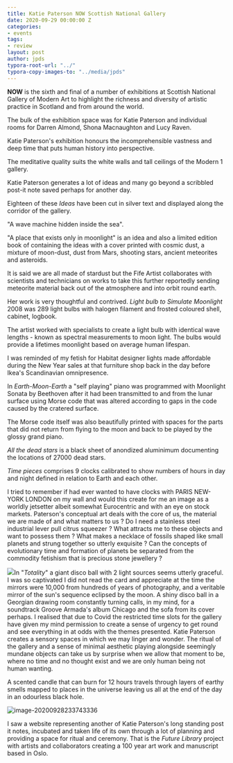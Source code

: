 ```yaml
---
title: Katie Paterson NOW Scottish National Gallery
date: 2020-09-29 00:00:00 Z
categories:
- events
tags:
- review
layout: post
author: jpds
typora-root-url: "../"
typora-copy-images-to: "../media/jpds"
---
```


**NOW** is the sixth and final of a number of exhibitions at Scottish National Gallery of Modern Art to highlight the richness and diversity of artistic practice in Scotland and from around the world.

The bulk of the exhibition space was for Katie Paterson and individual rooms for Darren Almond, Shona Macnaughton and Lucy Raven.

Katie Paterson's exhibition honours the incomprehensible vastness and deep time that puts human history into perspective.

The meditative quality suits the white walls and tall ceilings of the Modern 1 gallery.

Katie Paterson generates a lot of ideas and many go beyond a scribbled post-it note saved perhaps for another day.

Eighteen of these *Ideas* have been cut in silver text and displayed along the corridor of the gallery.

"A wave machine hidden inside the sea".  

"A place that exists only in moonlight" is an idea and also a limited edition book of containing the ideas with a cover printed with cosmic dust, a mixture of moon-dust, dust from Mars, shooting stars, ancient meteorites and asteroids.

It is said we are all made of stardust but the Fife Artist collaborates with scientists and technicians on works to take this further reportedly sending meteorite material back out of the atmosphere and into orbit round earth.

Her work is very thoughtful and contrived. *Light bulb to Simulate Moonlight* 2008 was 289 light bulbs with halogen filament and frosted coloured shell, cabinet, logbook.

The artist worked with specialists to create a light bulb  with identical wave lengths - known as spectral measurements to moon light. The bulbs would provide a lifetimes moonlight based on average human lifespan.

I was reminded of my fetish for Habitat designer lights made affordable during the New Year sales at that furniture shop back in the day before Ikea's Scandinavian omnipresence.

In *Earth-Moon-Earth* a "self playing" piano was programmed with Moonlight Sonata by Beethoven after it had been transmitted  to and from the lunar surface using Morse code that was altered according to gaps in the code caused by the cratered surface.  

The Morse code itself was also beautifully printed with spaces for the parts that did not return from flying to the moon and back to be played by the glossy grand piano.

*All the dead stars* is a black sheet of anondized aluminimum documenting the locations of 27000 dead stars.

*Time pieces* comprises 9 clocks calibrated to show numbers of hours in day and night defined in relation to Earth and each other.

I tried to remember if had ever wanted to have clocks with PARIS NEW-YORK LONDON on my wall and would this create for me an image as a worldly jetsetter albeit somewhat Eurocentric and with an eye on stock markets. Paterson's conceptual art deals with the core of us, the material we are made of and what matters to us ? Do I need a stainless steel industrial lever pull citrus squeezer ? What attracts me to these objects and want to possess them ? What makes a necklace of fossils shaped like small planets and strung together so utterly exquisite ? Can the concepts of evolutionary time and formation of planets be separated from the commodity fetishism that is precious stone jewellery ?  

   ![](/media/jpds/image-20200929161755714.png)In "*Totality*" a giant disco ball with 2 light sources seems utterly graceful. I was so captivated I did not read the card and appreciate at the time the mirrors were 10,000 from hundreds of years of photography, and a veritable mirror of the sun's sequence eclipsed by the moon.  A shiny disco ball in a Georgian drawing room constantly turning calls, in my mind, for a soundtrack Groove Armada's album Chicago and the sofa from its cover perhaps. I realised that due to Covid the restricted time slots for the gallery have given my mind permission to create a sense of urgency to get round and see everything in at odds with the themes  presented. Katie Paterson creates a sensory spaces in which we may linger and wonder. The ritual of the gallery and a sense of minimal aesthetic playing alongside seemingly mundane objects can take us by surprise when we allow that moment to be, where no time and no thought exist and we are only human being not human wanting.



 A scented candle that can burn for 12 hours travels through layers of earthy smells mapped to places in the universe leaving us all at the end of the day in an odourless black hole.

![image-20200928233743336](/media/jpds/image-20200928233743336.png)

I saw a website representing another of Katie Paterson's  long standing post it notes, incubated and taken life of its own through a lot of planning and providing a space for ritual and ceremony. That is the *Future Library* project with artists and collaborators creating a 100 year art work and manuscript based in Oslo.    
